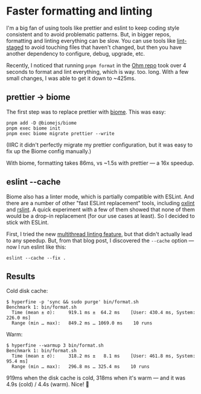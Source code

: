 # Faster formatting and linting

I'm a big fan of using tools like prettier and eslint to keep coding style consistent and to avoid problematic patterns. But, in bigger repos, formatting and linting everything can be slow. You can use tools like [lint-staged][] to avoid touching files that haven't changed, but then you have another dependency to configure, debug, upgrade, etc.

[lint-staged]: https://www.npmjs.com/package/lint-staged

Recently, I noticed that running `pnpm format` in the [Ohm repo](https://github.com/ohmjs/ohm) took over 4 seconds to format and lint everything, which is way. too. long. With a few small changes, I was able to get it down to ~425ms.

## prettier -> biome

The first step was to replace prettier with [biome](https://biomejs.dev). This was easy:

```
pnpm add -D @biomejs/biome
pnpm exec biome init
pnpm exec biome migrate prettier --write
```

(IIRC it didn't perfectly migrate my prettier configuration, but it was easy to fix up the Biome config manually.)

With biome, formatting takes 86ms, vs ~1.5s with prettier — a 16x speedup.

## eslint --cache

Biome also has a linter mode, which is partially compatible with ESLint. And there are a number of other "fast ESLint replacement" tools, including [oxlint](https://oxc.rs/docs/guide/usage/linter.html) and [rslint](https://rslint.rs). A quick experiment with a few of them showed that none of them would be a drop-in replacement (for our use cases at least). So I decided to stick with ESLint.

First, I tried the new [multithread linting feature](https://eslint.org/blog/2025/08/multithread-linting/), but that didn't actually lead to any speedup. But, from that blog post, I discovered the `--cache` option — now I run eslint like this:

```
eslint --cache --fix .
```

## Results

Cold disk cache:

```
$ hyperfine -p 'sync && sudo purge' bin/format.sh
Benchmark 1: bin/format.sh
  Time (mean ± σ):     919.1 ms ±  64.2 ms    [User: 430.4 ms, System: 226.0 ms]
  Range (min … max):   849.2 ms … 1069.0 ms    10 runs
```

Warm:

```
$ hyperfine --warmup 3 bin/format.sh
Benchmark 1: bin/format.sh
  Time (mean ± σ):     318.2 ms ±   8.1 ms    [User: 461.8 ms, System: 95.4 ms]
  Range (min … max):   296.8 ms … 325.4 ms    10 runs
```

919ms when the disk cache is cold, 318ms when it's warm — and it was 4.9s (cold) / 4.4s (warm). Nice! 🙌
